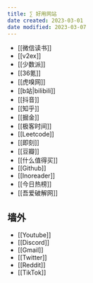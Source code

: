```yaml
---
title: ∑ 好用网站
date created: 2023-03-01
date modified: 2023-03-07
---
```


- [[微信读书]]
- [[v2ex]]
- [[少数派]]
- [[36氪]]
- [[虎嗅网]]
- [[b站|bilibili]]
- [[抖音]]
- [[知乎]]
- [[掘金]]
- [[极客时间]]
- [[Leetcode]]
- [[即刻]]
- [[豆瓣]]
- [[什么值得买]]
- [[Github]]
- [[Inoreader]]
- [[今日热榜]]
- [[吾爱破解网]]

## 墙外

- [[Youtube]]
- [[Discord]]
- [[Gmail]]
- [[Twitter]]
- [[Reddit]]
- [[TikTok]]
